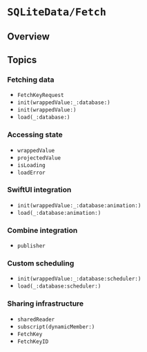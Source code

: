 # ``SQLiteData/Fetch``

## Overview

## Topics

### Fetching data

- ``FetchKeyRequest``
- ``init(wrappedValue:_:database:)``
- ``init(wrappedValue:)``
- ``load(_:database:)``

### Accessing state

- ``wrappedValue``
- ``projectedValue``
- ``isLoading``
- ``loadError``

### SwiftUI integration

- ``init(wrappedValue:_:database:animation:)``
- ``load(_:database:animation:)``

### Combine integration

- ``publisher``

### Custom scheduling

- ``init(wrappedValue:_:database:scheduler:)``
- ``load(_:database:scheduler:)``

### Sharing infrastructure

- ``sharedReader``
- ``subscript(dynamicMember:)``
- ``FetchKey``
- ``FetchKeyID``
